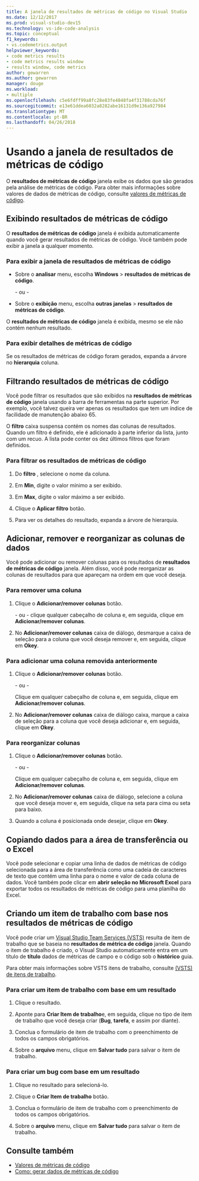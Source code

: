 ```yaml
---
title: A janela de resultados de métricas de código no Visual Studio
ms.date: 12/12/2017
ms.prod: visual-studio-dev15
ms.technology: vs-ide-code-analysis
ms.topic: conceptual
f1_keywords:
- vs.codemetrics.output
helpviewer_keywords:
- code metrics results
- code metrics results window
- results window, code metrics
author: gewarren
ms.author: gewarren
manager: douge
ms.workload:
- multiple
ms.openlocfilehash: c5e6fdff99a8fc28e83fe4848fa4f31788cda76f
ms.sourcegitcommit: e13e61ddea6032a8282abe16131d9e136a927984
ms.translationtype: MT
ms.contentlocale: pt-BR
ms.lasthandoff: 04/26/2018
---
```

# <a name="using-the-code-metrics-results-window"></a>Usando a janela de resultados de métricas de código

O **resultados de métricas de código** janela exibe os dados que são gerados pela análise de métricas de código. Para obter mais informações sobre valores de dados de métricas de código, consulte [valores de métricas de código](../code-quality/code-metrics-values.md).

## <a name="displaying-code-metrics-results"></a>Exibindo resultados de métricas de código

O **resultados de métricas de código** janela é exibida automaticamente quando você gerar resultados de métricas de código. Você também pode exibir a janela a qualquer momento.

### <a name="to-display-the-code-metrics-results-window"></a>Para exibir a janela de resultados de métricas de código

- Sobre o **analisar** menu, escolha **Windows** > **resultados de métricas de código**.

   \- ou -

- Sobre o **exibição** menu, escolha **outras janelas** > **resultados de métricas de código**.

O **resultados de métricas de código** janela é exibida, mesmo se ele não contém nenhum resultado.

### <a name="to-view-code-metrics-details"></a>Para exibir detalhes de métricas de código

Se os resultados de métricas de código foram gerados, expanda a árvore no **hierarquia** coluna.

## <a name="filtering-code-metrics-results"></a>Filtrando resultados de métricas de código

Você pode filtrar os resultados que são exibidos na **resultados de métricas de código** janela usando a barra de ferramentas na parte superior. Por exemplo, você talvez queira ver apenas os resultados que tem um índice de facilidade de manutenção abaixo 65.

O **filtro** caixa suspensa contém os nomes das colunas de resultados. Quando um filtro é definido, ele é adicionado à parte inferior da lista, junto com um recuo. A lista pode conter os dez últimos filtros que foram definidos.

### <a name="to-filter-the-code-metrics-results"></a>Para filtrar os resultados de métricas de código

1.  Do **filtro** , selecione o nome da coluna.

2.  Em **Min**, digite o valor mínimo a ser exibido.

3.  Em **Max**, digite o valor máximo a ser exibido.

4.  Clique o **Aplicar filtro** botão.

5.  Para ver os detalhes do resultado, expanda a árvore de hierarquia.

## <a name="adding-removing-and-rearranging-data-columns"></a>Adicionar, remover e reorganizar as colunas de dados

Você pode adicionar ou remover colunas para os resultados de **resultados de métricas de código** janela. Além disso, você pode reorganizar as colunas de resultados para que apareçam na ordem em que você deseja.

### <a name="to-remove-a-column"></a>Para remover uma coluna

1. Clique o **Adicionar/remover colunas** botão.

     \- ou - clique qualquer cabeçalho de coluna e, em seguida, clique em **Adicionar/remover colunas**.

1. No **Adicionar/remover colunas** caixa de diálogo, desmarque a caixa de seleção para a coluna que você deseja remover e, em seguida, clique em **Okey**.

### <a name="to-add-a-previously-removed-column"></a>Para adicionar uma coluna removida anteriormente

1. Clique o **Adicionar/remover colunas** botão.

     \- ou -

     Clique em qualquer cabeçalho de coluna e, em seguida, clique em **Adicionar/remover colunas**.

1. No **Adicionar/remover colunas** caixa de diálogo caixa, marque a caixa de seleção para a coluna que você deseja adicionar e, em seguida, clique em **Okey**.

### <a name="to-rearrange-columns"></a>Para reorganizar colunas

1. Clique o **Adicionar/remover colunas** botão.

     \- ou -

     Clique em qualquer cabeçalho de coluna e, em seguida, clique em **Adicionar/remover colunas**.

1. No **Adicionar/remover colunas** caixa de diálogo, selecione a coluna que você deseja mover e, em seguida, clique na seta para cima ou seta para baixo.

1. Quando a coluna é posicionada onde desejar, clique em **Okey**.

## <a name="copying-data-to-the-clipboard-or-excel"></a>Copiando dados para a área de transferência ou o Excel

Você pode selecionar e copiar uma linha de dados de métricas de código selecionada para a área de transferência como uma cadeia de caracteres de texto que contém uma linha para o nome e valor de cada coluna de dados. Você também pode clicar em **abrir seleção no Microsoft Excel** para exportar todos os resultados de métricas de código para uma planilha do Excel.

## <a name="creating-a-work-item-based-on-code-metric-results"></a>Criando um item de trabalho com base nos resultados de métricas de código

Você pode criar um [Visual Studio Team Services (VSTS)](/vsts/index) resulta de item de trabalho que se baseia no **resultados de métrica de código** janela. Quando o item de trabalho é criado, o Visual Studio automaticamente entra em um título de **título** dados de métricas de campo e o código sob o **histórico** guia.

Para obter mais informações sobre VSTS itens de trabalho, consulte [(VSTS) de itens de trabalho](/vsts/work/work-items/index).

### <a name="to-create-a-work-item-based-on-a-result"></a>Para criar um item de trabalho com base em um resultado

1.  Clique o resultado.

2.  Aponte para **Criar Item de trabalho**e, em seguida, clique no tipo de item de trabalho que você deseja criar (**Bug**, **tarefa**, e assim por diante).

3.  Conclua o formulário de item de trabalho com o preenchimento de todos os campos obrigatórios.

4.  Sobre o **arquivo** menu, clique em **Salvar tudo** para salvar o item de trabalho.

### <a name="to-create-a-bug-based-on-a-result"></a>Para criar um bug com base em um resultado

1.  Clique no resultado para selecioná-lo.

2.  Clique o **Criar Item de trabalho** botão.

3.  Conclua o formulário de item de trabalho com o preenchimento de todos os campos obrigatórios.

4.  Sobre o **arquivo** menu, clique em **Salvar tudo** para salvar o item de trabalho.

## <a name="see-also"></a>Consulte também

- [Valores de métricas de código](../code-quality/code-metrics-values.md)
- [Como: gerar dados de métricas de código](../code-quality/how-to-generate-code-metrics-data.md)